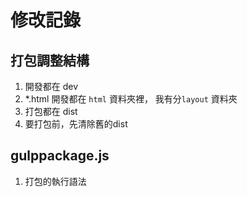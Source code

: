 #  修改記錄

## 打包調整結構
1. 開發都在 dev 
2. *.html 開發都在  `html` 資料夾裡， 我有分`layout` 資料夾
3. 打包都在   dist
4. 要打包前，先清除舊的dist


## gulppackage.js  

1. 打包的執行語法
